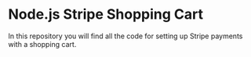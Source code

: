 # Node.js Stripe Shopping Cart

In this repository you will find all the code for setting up Stripe payments with a shopping cart. 